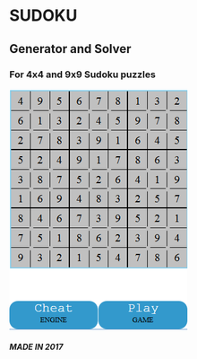 # SUDOKU

## Generator and Solver

### For 4x4 and 9x9 Sudoku puzzles

![Sudoku Solver UI](./display.png)

##### MADE IN 2017
